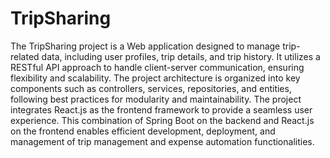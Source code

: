 # TripSharing

The TripSharing project is a Web application designed to manage trip-related data, including user profiles, trip details, and trip history. It utilizes a RESTful API approach to handle client-server communication, ensuring flexibility and scalability. The project architecture is organized into key components such as controllers, services, repositories, and entities, following best practices for modularity and maintainability.
The project integrates React.js as the frontend framework to provide a seamless user experience. This combination of Spring Boot on the backend and React.js on the frontend enables efficient development, deployment, and management of trip management and expense automation functionalities.
